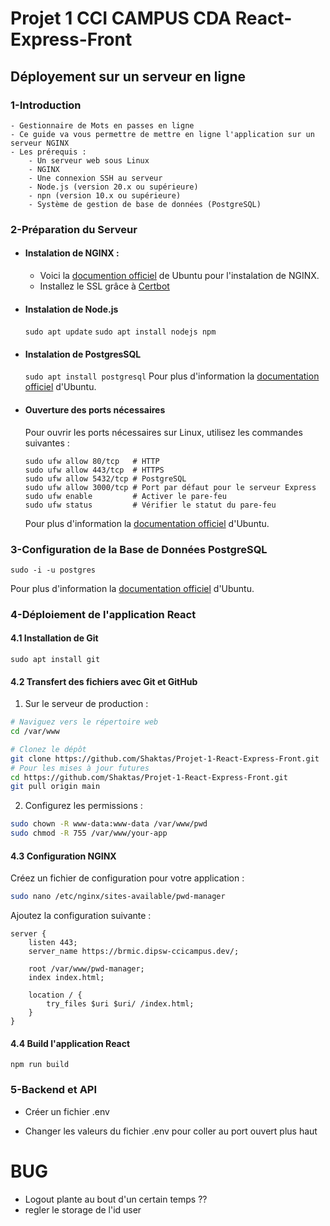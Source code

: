 # Projet 1 CCI CAMPUS CDA React-Express-Front

## Déployement sur un serveur en ligne

### 1-Introduction

    - Gestionnaire de Mots en passes en ligne
    - Ce guide va vous permettre de mettre en ligne l'application sur un serveur NGINX
    - Les prérequis :
        - Un serveur web sous Linux
        - NGINX
        - Une connexion SSH au serveur
        - Node.js (version 20.x ou supérieure)
        - npn (version 10.x ou supérieure)
        - Système de gestion de base de données (PostgreSQL)

### 2-Préparation du Serveur

- #### Instalation de NGINX :
  - Voici la [documention officiel](https://ubuntu.com/tutorials/install-and-configure-nginx#1-overview) de Ubuntu pour l'instalation de NGINX.
  - Installez le SSL grâce à [Certbot](https://certbot.eff.org/instructions?ws=nginx&os=sharedhost)
- #### Instalation de Node.js
  `sudo apt update`
  `sudo apt install nodejs npm`
- #### Instalation de PostgresSQL
  `sudo apt install postgresql`
  Pour plus d'information la [documentation officiel](https://doc.ubuntu-fr.org/postgresql) d'Ubuntu.
- #### Ouverture des ports nécessaires
  Pour ouvrir les ports nécessaires sur Linux, utilisez les commandes suivantes :
  ```
  sudo ufw allow 80/tcp   # HTTP
  sudo ufw allow 443/tcp  # HTTPS
  sudo ufw allow 5432/tcp # PostgreSQL
  sudo ufw allow 3000/tcp # Port par défaut pour le serveur Express
  sudo ufw enable         # Activer le pare-feu
  sudo ufw status         # Vérifier le statut du pare-feu
  ```
  Pour plus d'information la [documentation officiel](https://doc.ubuntu-fr.org/ufw) d'Ubuntu.

### 3-Configuration de la Base de Données PostgreSQL

```
sudo -i -u postgres
```

Pour plus d'information la [documentation officiel](https://doc.ubuntu-fr.org/postgresql) d'Ubuntu.

### 4-Déploiement de l'application React

#### 4.1 Installation de Git

`sudo apt install git`

#### 4.2 Transfert des fichiers avec Git et GitHub

1. Sur le serveur de production :

```bash
# Naviguez vers le répertoire web
cd /var/www

# Clonez le dépôt
git clone https://github.com/Shaktas/Projet-1-React-Express-Front.git
# Pour les mises à jour futures
cd https://github.com/Shaktas/Projet-1-React-Express-Front.git
git pull origin main
```

2. Configurez les permissions :

```bash
sudo chown -R www-data:www-data /var/www/pwd
sudo chmod -R 755 /var/www/your-app
```

#### 4.3 Configuration NGINX

Créez un fichier de configuration pour votre application :

```bash
sudo nano /etc/nginx/sites-available/pwd-manager
```

Ajoutez la configuration suivante :

```nginx
server {
    listen 443;
    server_name https://brmic.dipsw-ccicampus.dev/;

    root /var/www/pwd-manager;
    index index.html;

    location / {
        try_files $uri $uri/ /index.html;
    }
}
```

#### 4.4 Build l'application React

`npm run build`

### 5-Backend et API

- Créer un fichier .env

- Changer les valeurs du fichier .env pour coller au port ouvert plus haut

# BUG

- Logout plante au bout d'un certain temps ??
- regler le storage de l'id user
